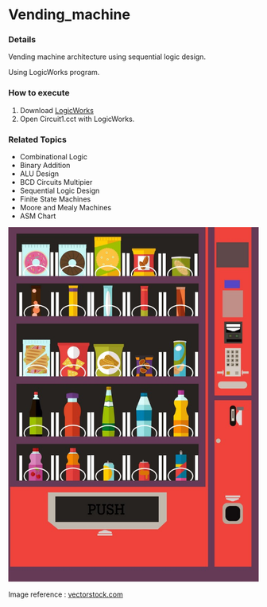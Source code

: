 # Vending_machine
### Details
Vending machine architecture using sequential logic design.

Using LogicWorks program.

### How to execute
1. Download [LogicWorks](http://windows.dailydownloaded.com/en/educational-software/science-software/45378-logicworks-download-install)
2. Open Circuit1.cct with LogicWorks.

### Related Topics 

- Combinational Logic
- Binary Addition
- ALU Design  
- BCD Circuits Multipier
- Sequential Logic Design
- Finite State Machines
- Moore and Mealy Machines
- ASM Chart

![alt_text](./assets/vending_machine.jpg)

Image reference : [vectorstock.com](https://www.vectorstock.com/royalty-free-vector/vending-machine-product-items-set-vector-9927435)

